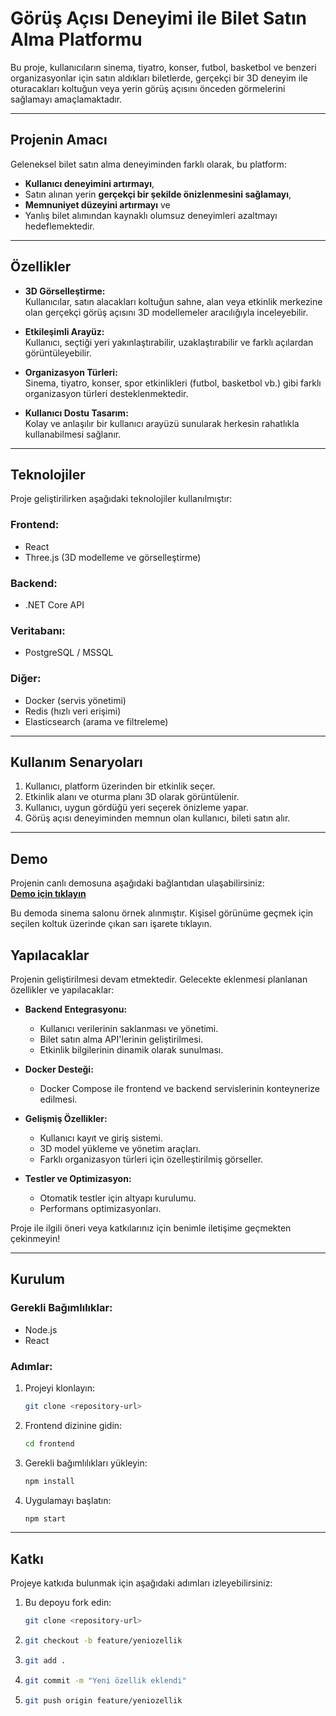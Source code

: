# **Görüş Açısı Deneyimi ile Bilet Satın Alma Platformu**


Bu proje, kullanıcıların sinema, tiyatro, konser, futbol, basketbol ve benzeri organizasyonlar için satın aldıkları biletlerde, gerçekçi bir 3D deneyim ile oturacakları koltuğun veya yerin görüş açısını önceden görmelerini sağlamayı amaçlamaktadır.

---

## **Projenin Amacı**

Geleneksel bilet satın alma deneyiminden farklı olarak, bu platform:
- **Kullanıcı deneyimini artırmayı**,  
- Satın alınan yerin **gerçekçi bir şekilde önizlenmesini sağlamayı**,  
- **Memnuniyet düzeyini artırmayı** ve  
- Yanlış bilet alımından kaynaklı olumsuz deneyimleri azaltmayı hedeflemektedir.

---

## **Özellikler**

- **3D Görselleştirme:**  
  Kullanıcılar, satın alacakları koltuğun sahne, alan veya etkinlik merkezine olan gerçekçi görüş açısını 3D modellemeler aracılığıyla inceleyebilir.

- **Etkileşimli Arayüz:**  
  Kullanıcı, seçtiği yeri yakınlaştırabilir, uzaklaştırabilir ve farklı açılardan görüntüleyebilir.

- **Organizasyon Türleri:**  
  Sinema, tiyatro, konser, spor etkinlikleri (futbol, basketbol vb.) gibi farklı organizasyon türleri desteklenmektedir.

- **Kullanıcı Dostu Tasarım:**  
  Kolay ve anlaşılır bir kullanıcı arayüzü sunularak herkesin rahatlıkla kullanabilmesi sağlanır.

---

## **Teknolojiler**

Proje geliştirilirken aşağıdaki teknolojiler kullanılmıştır:

### **Frontend:**
- React  
- Three.js (3D modelleme ve görselleştirme)  

### **Backend:**
- .NET Core API 

### **Veritabanı:**
- PostgreSQL / MSSQL  

### **Diğer:**
- Docker (servis yönetimi)  
- Redis (hızlı veri erişimi)  
- Elasticsearch (arama ve filtreleme)  

---

## **Kullanım Senaryoları**

1. Kullanıcı, platform üzerinden bir etkinlik seçer.  
2. Etkinlik alanı ve oturma planı 3D olarak görüntülenir.  
3. Kullanıcı, uygun gördüğü yeri seçerek önizleme yapar.  
4. Görüş açısı deneyiminden memnun olan kullanıcı, bileti satın alır.  

---

## **Demo**

Projenin canlı demosuna aşağıdaki bağlantıdan ulaşabilirsiniz:  
[**Demo için tıklayın**](https://biletal3d.netlify.app/)

Bu demoda sinema salonu örnek alınmıştır. Kişisel görünüme geçmek için seçilen koltuk üzerinde çıkan sarı işarete tıklayın.

## **Yapılacaklar**

Projenin geliştirilmesi devam etmektedir. Gelecekte eklenmesi planlanan özellikler ve yapılacaklar:

- **Backend Entegrasyonu:**  
  - Kullanıcı verilerinin saklanması ve yönetimi.  
  - Bilet satın alma API'lerinin geliştirilmesi.  
  - Etkinlik bilgilerinin dinamik olarak sunulması.  

- **Docker Desteği:**  
  - Docker Compose ile frontend ve backend servislerinin konteynerize edilmesi.  

- **Gelişmiş Özellikler:**  
  - Kullanıcı kayıt ve giriş sistemi.  
  - 3D model yükleme ve yönetim araçları.  
  - Farklı organizasyon türleri için özelleştirilmiş görseller.

- **Testler ve Optimizasyon:**  
  - Otomatik testler için altyapı kurulumu.  
  - Performans optimizasyonları.  

Proje ile ilgili öneri veya katkılarınız için benimle iletişime geçmekten çekinmeyin!

---

## **Kurulum**

### **Gerekli Bağımlılıklar:**
- Node.js  
- React  

### **Adımlar:**

1. Projeyi klonlayın:
   ```bash
   git clone <repository-url>

2. Frontend dizinine gidin:
   ```bash
   cd frontend

3. Gerekli bağımlılıkları yükleyin:
   ```bash
   npm install

4. Uygulamayı başlatın:
   ```bash
   npm start

---

## **Katkı**

Projeye katkıda bulunmak için aşağıdaki adımları izleyebilirsiniz:

1. Bu depoyu fork edin:
   ```bash
   git clone <repository-url>
2. ```bash
   git checkout -b feature/yeniozellik
3. ```bash
   git add .
4. ```bash
   git commit -m "Yeni özellik eklendi"
5. ```bash
   git push origin feature/yeniozellik